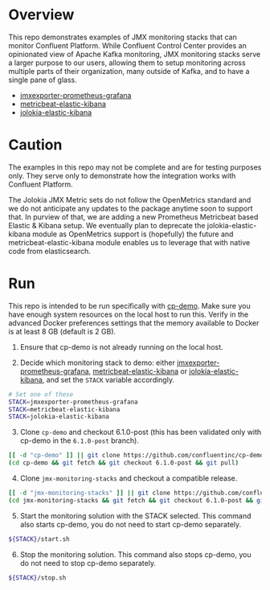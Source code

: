 # Overview

This repo demonstrates examples of JMX monitoring stacks that can monitor Confluent Platform.
While Confluent Control Center provides an opinionated view of Apache Kafka monitoring, JMX monitoring stacks serve a larger purpose to our users, allowing them to setup monitoring across multiple parts of their organization, many outside of Kafka, and to have a single pane of glass.

- [jmxexporter-prometheus-grafana](jmxexporter-prometheus-grafana)
- [metricbeat-elastic-kibana](metricbeat-elastic-kibana)
- [jolokia-elastic-kibana](jolokia-elastic-kibana)

# Caution

The examples in this repo may not be complete and are for testing purposes only.
They serve only to demonstrate how the integration works with Confluent Platform.

The Jolokia JMX Metric sets do not follow the OpenMetrics standard and we do not anticipate any updates to the package anytime soon to support that.
In purview of that, we are adding a new Prometheus Metricbeat based Elastic & Kibana setup.
We eventually plan to deprecate the jolokia-elastic-kibana module as OpenMetrics support is (hopefully) the future and metricbeat-elastic-kibana module enables us to leverage that with native code from elasticsearch.

# Run

This repo is intended to be run specifically with [cp-demo](https://github.com/confluentinc/cp-demo).
Make sure you have enough system resources on the local host to run this.
Verify in the advanced Docker preferences settings that the memory available to Docker is at least 8 GB (default is 2 GB).

1. Ensure that cp-demo is not already running on the local host.

2. Decide which monitoring stack to demo: either [jmxexporter-prometheus-grafana](jmxexporter-prometheus-grafana), [metricbeat-elastic-kibana](metricbeat-elastic-kibana) or [jolokia-elastic-kibana](jolokia-elastic-kibana), and set the `STACK` variable accordingly.

```bash
# Set one of these
STACK=jmxexporter-prometheus-grafana
STACK=metricbeat-elastic-kibana
STACK=jolokia-elastic-kibana
```

3. Clone `cp-demo` and checkout 6.1.0-post (this has been validated only with cp-demo in the `6.1.0-post` branch).

```bash
[[ -d "cp-demo" ]] || git clone https://github.com/confluentinc/cp-demo.git
(cd cp-demo && git fetch && git checkout 6.1.0-post && git pull)
```

4. Clone `jmx-monitoring-stacks` and checkout a compatible release.

```bash
[[ -d "jmx-monitoring-stacks" ]] || git clone https://github.com/confluentinc/jmx-monitoring-stacks.git
(cd jmx-monitoring-stacks && git fetch && git checkout 6.1.0-post && git pull)
```

5. Start the monitoring solution with the STACK selected. This command also starts cp-demo, you do not need to start cp-demo separately.

```bash
${STACK}/start.sh
```

6. Stop the monitoring solution. This command also stops cp-demo, you do not need to stop cp-demo separately.

```bash
${STACK}/stop.sh
```
